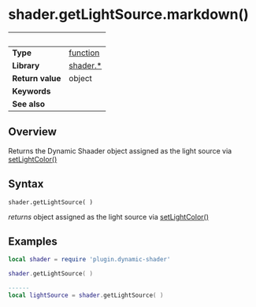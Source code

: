 # shader.getLightSource.markdown()

|                      | &nbsp; 
| -------------------- | ---------------------------------------------------------------
| __Type__             | [function](http://docs.coronalabs.com/api/type/Function.html)
| __Library__          | [shader.*](README.md)
| __Return value__     | object
| __Keywords__         | 
| __See also__         | 



## Overview

Returns the Dynamic Shaader object assigned as the light source via [setLightColor()](setLightColor.markdown)


## Syntax

	shader.getLightSource( )
  
  _*returns*_ object assigned as the light source via [setLightColor()](setLightColor.markdown)
  
## Examples

``````lua
local shader = require 'plugin.dynamic-shader'

shader.getLightSource( )

------
local lightSource = shader.getLightSource( )

``````
